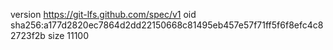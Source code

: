 version https://git-lfs.github.com/spec/v1
oid sha256:a177d2820ec7864d2dd22150668c81495eb457e57f71ff5f6f8efc4c82723f2b
size 11100
